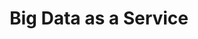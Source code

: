 ---
title: Big Data as a Service
slug: bdaas
excerpt: Découvrez nos guides autour du produit Big Data as a Service
sections: Introduction, Getting started - Data Collector, Getting started - Analytics, Protocols, Sources, Use cases
---